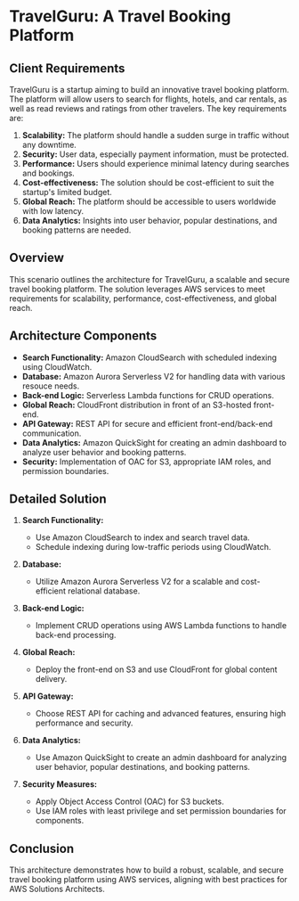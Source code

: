 # TravelGuru: A Travel Booking Platform

## Client Requirements
TravelGuru is a startup aiming to build an innovative travel booking platform. The platform will allow users to search for flights, hotels, and car rentals, as well as read reviews and ratings from other travelers. The key requirements are:
1. **Scalability:** The platform should handle a sudden surge in traffic without any downtime.
2. **Security:** User data, especially payment information, must be protected.
3. **Performance:** Users should experience minimal latency during searches and bookings.
4. **Cost-effectiveness:** The solution should be cost-efficient to suit the startup's limited budget.
5. **Global Reach:** The platform should be accessible to users worldwide with low latency.
6. **Data Analytics:** Insights into user behavior, popular destinations, and booking patterns are needed.

## Overview
This scenario outlines the architecture for TravelGuru, a scalable and secure travel booking platform. The solution leverages AWS services to meet requirements for scalability, performance, cost-effectiveness, and global reach.

## Architecture Components
- **Search Functionality:** Amazon CloudSearch with scheduled indexing using CloudWatch.
- **Database:** Amazon Aurora Serverless V2 for handling data with various resouce needs.
- **Back-end Logic:** Serverless Lambda functions for CRUD operations.
- **Global Reach:** CloudFront distribution in front of an S3-hosted front-end.
- **API Gateway:** REST API for secure and efficient front-end/back-end communication.
- **Data Analytics:** Amazon QuickSight for creating an admin dashboard to analyze user behavior and booking patterns.
- **Security:** Implementation of OAC for S3, appropriate IAM roles, and permission boundaries.

## Detailed Solution
1. **Search Functionality:** 
   - Use Amazon CloudSearch to index and search travel data.
   - Schedule indexing during low-traffic periods using CloudWatch.

2. **Database:** 
   - Utilize Amazon Aurora Serverless V2 for a scalable and cost-efficient relational database.

3. **Back-end Logic:** 
   - Implement CRUD operations using AWS Lambda functions to handle back-end processing.

4. **Global Reach:** 
   - Deploy the front-end on S3 and use CloudFront for global content delivery.

5. **API Gateway:** 
   - Choose REST API for caching and advanced features, ensuring high performance and security.

6. **Data Analytics:** 
   - Use Amazon QuickSight to create an admin dashboard for analyzing user behavior, popular destinations, and booking patterns.

7. **Security Measures:** 
   - Apply Object Access Control (OAC) for S3 buckets.
   - Use IAM roles with least privilege and set permission boundaries for components.

## Conclusion
This architecture demonstrates how to build a robust, scalable, and secure travel booking platform using AWS services, aligning with best practices for AWS Solutions Architects.
